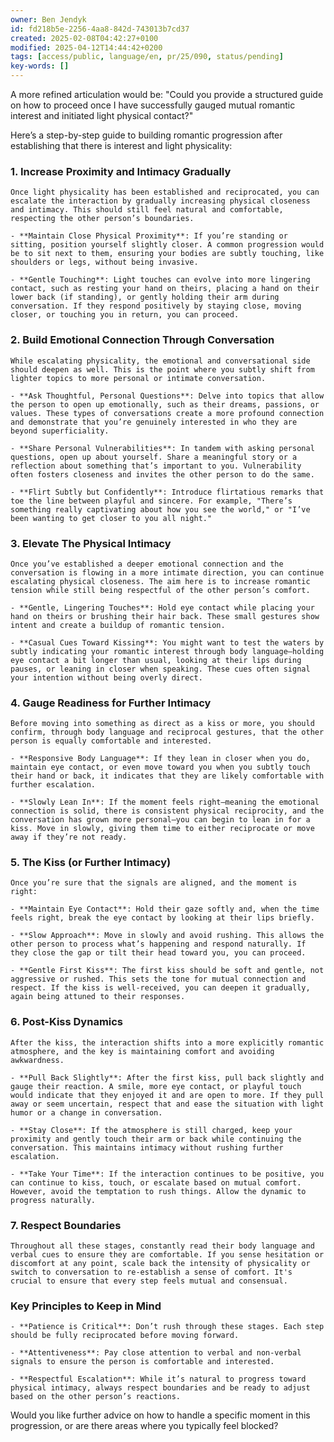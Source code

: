 ```yaml
---
owner: Ben Jendyk
id: fd218b5e-2256-4aa8-842d-743013b7cd37
created: 2025-02-08T04:42:27+0100
modified: 2025-04-12T14:44:42+0200
tags: [access/public, language/en, pr/25/090, status/pending]
key-words: []
---
```





A more refined articulation would be: "Could you provide a structured guide on how to proceed once I have successfully gauged mutual romantic interest and initiated light physical contact?"

Here’s a step-by-step guide to building romantic progression after establishing that there is interest and light physicality:

### 1. **Increase Proximity and Intimacy Gradually**

	Once light physicality has been established and reciprocated, you can escalate the interaction by gradually increasing physical closeness and intimacy. This should still feel natural and comfortable, respecting the other person’s boundaries.

	- **Maintain Close Physical Proximity**: If you’re standing or sitting, position yourself slightly closer. A common progression would be to sit next to them, ensuring your bodies are subtly touching, like shoulders or legs, without being invasive.
	
	- **Gentle Touching**: Light touches can evolve into more lingering contact, such as resting your hand on theirs, placing a hand on their lower back (if standing), or gently holding their arm during conversation. If they respond positively by staying close, moving closer, or touching you in return, you can proceed.

### 2. **Build Emotional Connection Through Conversation**

	While escalating physicality, the emotional and conversational side should deepen as well. This is the point where you subtly shift from lighter topics to more personal or intimate conversation.

	- **Ask Thoughtful, Personal Questions**: Delve into topics that allow the person to open up emotionally, such as their dreams, passions, or values. These types of conversations create a more profound connection and demonstrate that you’re genuinely interested in who they are beyond superficiality.

	- **Share Personal Vulnerabilities**: In tandem with asking personal questions, open up about yourself. Share a meaningful story or a reflection about something that’s important to you. Vulnerability often fosters closeness and invites the other person to do the same.

	- **Flirt Subtly but Confidently**: Introduce flirtatious remarks that toe the line between playful and sincere. For example, "There’s something really captivating about how you see the world," or "I’ve been wanting to get closer to you all night."

### 3. **Elevate The Physical Intimacy**

	Once you’ve established a deeper emotional connection and the conversation is flowing in a more intimate direction, you can continue escalating physical closeness. The aim here is to increase romantic tension while still being respectful of the other person’s comfort.

	- **Gentle, Lingering Touches**: Hold eye contact while placing your hand on theirs or brushing their hair back. These small gestures show intent and create a buildup of romantic tension.
	
	- **Casual Cues Toward Kissing**: You might want to test the waters by subtly indicating your romantic interest through body language—holding eye contact a bit longer than usual, looking at their lips during pauses, or leaning in closer when speaking. These cues often signal your intention without being overly direct.

### 4. **Gauge Readiness for Further Intimacy**

	Before moving into something as direct as a kiss or more, you should confirm, through body language and reciprocal gestures, that the other person is equally comfortable and interested.

	- **Responsive Body Language**: If they lean in closer when you do, maintain eye contact, or even move toward you when you subtly touch their hand or back, it indicates that they are likely comfortable with further escalation.
	
	- **Slowly Lean In**: If the moment feels right—meaning the emotional connection is solid, there is consistent physical reciprocity, and the conversation has grown more personal—you can begin to lean in for a kiss. Move in slowly, giving them time to either reciprocate or move away if they’re not ready.

### 5. **The Kiss (or Further Intimacy)**

	Once you’re sure that the signals are aligned, and the moment is right:

	- **Maintain Eye Contact**: Hold their gaze softly and, when the time feels right, break the eye contact by looking at their lips briefly.
	
	- **Slow Approach**: Move in slowly and avoid rushing. This allows the other person to process what’s happening and respond naturally. If they close the gap or tilt their head toward you, you can proceed.

	- **Gentle First Kiss**: The first kiss should be soft and gentle, not aggressive or rushed. This sets the tone for mutual connection and respect. If the kiss is well-received, you can deepen it gradually, again being attuned to their responses.

### 6. **Post-Kiss Dynamics**

	After the kiss, the interaction shifts into a more explicitly romantic atmosphere, and the key is maintaining comfort and avoiding awkwardness.

	- **Pull Back Slightly**: After the first kiss, pull back slightly and gauge their reaction. A smile, more eye contact, or playful touch would indicate that they enjoyed it and are open to more. If they pull away or seem uncertain, respect that and ease the situation with light humor or a change in conversation.
	
	- **Stay Close**: If the atmosphere is still charged, keep your proximity and gently touch their arm or back while continuing the conversation. This maintains intimacy without rushing further escalation.

	- **Take Your Time**: If the interaction continues to be positive, you can continue to kiss, touch, or escalate based on mutual comfort. However, avoid the temptation to rush things. Allow the dynamic to progress naturally.

### 7. **Respect Boundaries**

	Throughout all these stages, constantly read their body language and verbal cues to ensure they are comfortable. If you sense hesitation or discomfort at any point, scale back the intensity of physicality or switch to conversation to re-establish a sense of comfort. It's crucial to ensure that every step feels mutual and consensual.

### Key Principles to Keep in Mind

	- **Patience is Critical**: Don’t rush through these stages. Each step should be fully reciprocated before moving forward.
	
	- **Attentiveness**: Pay close attention to verbal and non-verbal signals to ensure the person is comfortable and interested.
	
	- **Respectful Escalation**: While it’s natural to progress toward physical intimacy, always respect boundaries and be ready to adjust based on the other person’s reactions.

Would you like further advice on how to handle a specific moment in this progression, or are there areas where you typically feel blocked?
